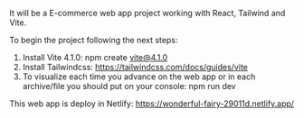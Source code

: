 It will be a E-commerce web app project working with React, Tailwind and Vite.

To begin the project following the next steps:

1. Install Vite 4.1.0:  npm create vite@4.1.0
2. Install Tailwindcss: https://tailwindcss.com/docs/guides/vite
3. To visualize each time you advance on the web app or in each archive/file you should put on your console: npm run dev

This web app is deploy in Netlify: https://wonderful-fairy-29011d.netlify.app/
